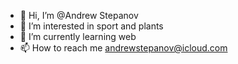 - 👋 Hi, I’m @Andrew Stepanov
- 👀 I’m interested in sport and plants
- 🌱 I’m currently learning web
- 📫 How to reach me andrewstepanov@icloud.com

<!---
Andrew-Stepanov/Andrew-Stepanov is a ✨ special ✨ repository because its `README.md` (this file) appears on your GitHub profile.
You can click the Preview link to take a look at your changes.
--->
